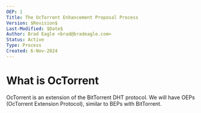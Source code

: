 ```yaml
---
OEP: 1
Title: The OcTorrent Enhancement Proposal Process
Version: $Revision$
Last-Modified: $Date$
Author: Brad Eagle <brad@bradeagle.com>
Status: Active
Type: Process
Created: 6-Nov-2024
---
```


# What is OcTorrent

OcTorrent is an extension of the BitTorrent DHT protocol. We will have
OEPs (OcTorrent Extension Protocol), similar to BEPs with BitTorrent.


